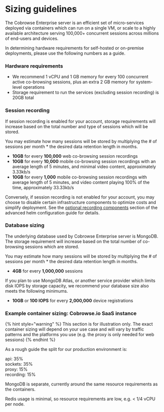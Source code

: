 # Sizing guidelines

The Cobrowse Enterprise server is an efficient set of micro-services deployed via containers which can run on a single VM, or scale to a highly available architecture serving 100,000+ concurrent sessions across millions of end-users and devices.

In determining hardware requirements for self-hosted or on-premise deployments, please use the following numbers as a guide.&#x20;

### Hardware requirements

* We recommend 1 vCPU and 1 GB memory for every 100 concurrent active co-browsing sessions, plus an extra 2 GB memory for system-level operations
* Storage requirement to run the services (excluding session recording) is 20GB total

### Session recording

If session recording is enabled for your account, storage requirements will increase based on the total number and type of sessions which will be stored.&#x20;

You may estimate how many sessions will be stored by multiplying the # of sessions per month \* the desired data retention length in months.

* **10GB** for every **100,000** web co-browsing session recordings
* **10GB** for every **10,000** mobile co-browsing session recordings with an average length of 5 minutes, and minimal video content, approximately 3.33kb/s
* **10GB** for every **1,000** mobile co-browsing session recordings with average length of 5 minutes, and video content playing 100% of the time, approximately 33.33kb/s

Conversely, if session recording is not enabled for your account, you may choose to disable certain infrastructure components to optimize costs and simplify deployment. See the [optional recording components](helm/advanced-configuration.md#optional-recording-components) section of the advanced helm configuration guide for details.

### Database sizing

The underlying database used by Cobrowse Enterprise server is MongoDB. The storage requirement will increase based on the total number of co-browsing sessions which are stored.&#x20;

You may estimate how many sessions will be stored by multiplying the # of sessions per month \* the desired data retention length in months.

* **4GB** for every **1,000,000** sessions

If you plan to use MongoDB Atlas, or another service provider which limits disk IOPS by storage capacity, we recommend your database size also meets the following minimums.

* **10GB** or **100 IOPS** for every **2,000,000** device registrations

### Example container sizing: Cobrowse.io SaaS instance

{% hint style="warning" %}
This section is for illustration only. The exact container sizing will depend on your use case and will vary by traffic patterns and the platforms you use (e.g. the proxy is only needed for web sessions)
{% endhint %}

As a rough guide the split for our production environment is:

api: 35%\
sockets: 35%\
proxy: 15%\
recording: 15%

MongoDB is separate, currently around the same resource requirements as the containers.

Redis usage is minimal, so resource requirements are low, e.g. < 1/4 vCPU per node.
